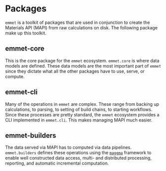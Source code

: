 # Packages

`emmet` is a toolkit of packages that are used in conjunction to create the Materials API (MAPI) from raw calculations on disk. The following package make up this toolkit.

## emmet-core

This is the core package for the `emmet` ecosystem. `emmet.core` is where data models are defined. These data models are the most important part of `emmet` since they dictate what all the other packages have to use, serve, or compute.

## emmet-cli

Many of the operations in `emmet` are complex. These range from backing up calculations, to parsing, to setting of build chains, to starting workflows. Since these processes are pretty standard, the `emmet` ecosystem provides a CLI implemented in `emmet.cli`. This makes managing MAPI much easier.


## emmet-builders

The data served via MAPI has to computed via data pipelines. `emmet.builders` defines these operations using the [`maggma`](https://materialsproject.github.io/maggma/) framework to enable well constructed data access, multi- and distributed processing, reporting, and automatic incremental computation.
